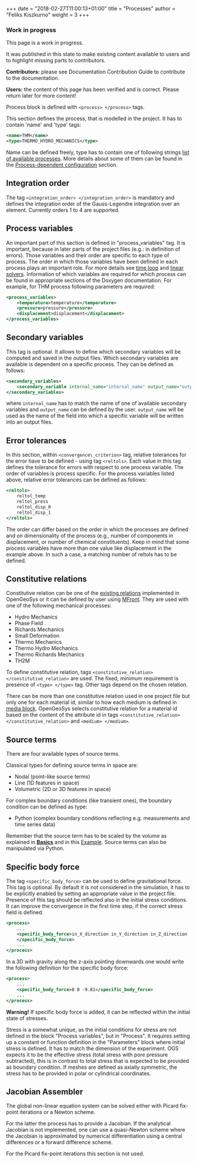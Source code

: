 +++
date = "2018-02-27T11:00:13+01:00"
title = "Processes"
author = "Feliks Kiszkurno"
weight = 3
+++
<div class="note">

### Work in progress

This page is a work in progress.

It was published in this state to make existing content available to users and to highlight missing parts to contributors.

**Contributors:** please see Documentation Contribution Guide to contribute to the documentation.

**Users:** the content of this page has been verified and is correct. Please return later for more content!

</div>

Process block is defined with `<process> </process>` tags.

This section defines the process, that is modelled in the project.
It has to contain 'name' and 'type' tags:

```xml
<name>THM</name>
<type>THERMO_HYDRO_MECHANICS</type>
```

Name can be defined freely, type has to contain one of following strings [list of available processes](https://doxygen.opengeosys.org/d5/d98/ogs_file_param__prj__processes__process.html). More details about some of them can be found in
the [Process-dependent configuration](/docs/processes/heat-transport/heat_transport_bhe/) section.

## Integration order

The tag `<integration_order> </integration_order>` is mandatory and defines the integration order of the Gauss-Legendre
integration over an element. Currently orders 1 to 4 are supported.
<!-- TODO: If it is mandatory, it would be great to have an example here. -->

## Process variables

An important part of this section is defined in "process\_variables" tag. It is important, because in later parts of the
project files (e.g.: in definition of errors). Those variables and their order are specific to each type of process. The order
in which those variables have been defined in each process plays an important role.
For more details see [time loop](/docs/userguide/blocks/time_loop/) and [linear solvers](/docs/userguide/blocks/linear_solvers/).
Information of which variables are required for which process can be found in appropriate sections of the Doxygen documentation.
For example, for THM process following parameters are required:

```xml
<process_variables>
    <temperature>temperature</temperature>
    <pressure>pressure</pressure>
    <displacement>displacement</displacement>
</process_variables>
```

## Secondary variables

This tag is optional.
It allows to define which secondary variables will be computed and saved in the output files.
Which secondary variables are available is dependent on a specific process.
They can be defined as follows:

```xml
<secondary_variables>
    <secondary_variable internal_name="internal_name" output_name="output_name"/>
</secondary_variables>
```

where `internal_name` has to match the name of one of available secondary variables and `output_name` can be defined by the
user.
`output_name` will be used as the name of the field into which a specific variable will be written into an output files.

## Error tolerances

In this section, within `<convergence\_criterion>` tag, relative tolerances for the error have to be defined - using tag `<reltols>`.
Each value in this tag defines the tolerance for errors with respect to one process variable.
The order of variables is process specific.
For the process variables listed above, relative error tolerances can be defined as follows:

```xml
<reltols>
    reltol_temp
    reltol_press
    reltol_disp_0
    reltol_disp_1
</reltols>
```

The order can differ based on the order in which the processes are defined and on dimensionality of the process (e.g., number
of components in displacement, or number of chemical constituents).
Keep in mind that some process variables have more than one value like displacement in the example above.
In such a case, a matching number of reltols has to be defined. <!-- TODO: Explain the matching number. -->

<!-- TODO: Explain the relative tolerance. -->

## Constitutive relations

Constitutive relation can be one of the [existing relations](/docs/userguide/blocks/misc/constitutive_relations/) implemented
in OpenGeoSys or it can be defined by user using [MFront](/docs/userguide/features/mfront/).
They are used with one of the following mechanical processes:

* Hydro Mechanics
* Phase Field
* Richards Mechanics
* Small Deformation
* Thermo Mechanics
* Thermo Hydro Mechanics
* Thermo Richards Mechanics
* TH2M

To define constitutive relation, tags `<constitutive_relation> </constitutive_relation>` are used.
The fixed, minimum requirement is presence of `<type> </type>` tag. Other tags depend on the chosen relation.

There can be more than one constitutive relation used in one project file but only one for each material id, similar to how
each medium is defined in [media block](/docs/userguide/blocks/media/).
OpenGeoSys selects constitutive relation for a material id based on the content of the attribute id in tags `<constitutive_relation> </constitutive_relation>` and `<medium> </medium>`.

## Source terms

There are four available types of source terms.

Classical types for defining source terms in space are:

* Nodal (point-like source terms)
* Line (1D features in space)
* Volumetric (2D or 3D features in space)

For complex boundary conditions (like transient ones), the boundary condition can be defined as type:

* Python (complex boundary conditions reflecting e.g. measurements and time series data)

Remember that the source term has to be scaled by the volume as explained in [**Basics**](/docs/userguide/basics/conventions/)
and in this [Example](/docs/userguide/blocks/misc/scaling_source_term/). Source terms can also be manipulated via Python.

## Specific body force

 The tag `<specific_body_force>` can be used to define gravitational force.
 This tag is optional.
 By default it is not considered in the simulation, it has to be explicitly enabled by setting an appropriate value in the
 project file.
 Presence of this tag should be reflected also in the initial stress conditions.
 It can improve the convergence in the first time step, if the correct stress field is defined.

```xml
<process>
    ...
    <specific_body_force>in_X_direction in_Y_direction in_Z_direction
    </specific_body_force>
    ...
</process>
```

In a 3D with gravity along the z-axis pointing downwards one would write the following definition for the specific body force:

```xml
<process>
    ...
    <specific_body_force>0 0 -9.81</specific_body_force>
    ...
</process>
```

**Warning!** If specific body force is added, it can be reflected within the initial state of stresses.

Stress is a somewhat unique, as the initial conditions for stress are not defined in the block "Process variables", but in
"Process".
It requires setting up a constant or function definition in the "Parameters" block where initial stress is defined.
It has to match the dimension of the experiment.
OGS expects it to be the effective stress (total stress with pore pressure subtracted), this is in contrast to total stress
that is expected to be provided as boundary condition.
If meshes are defined as axially symmetric, the stress has to be provided in polar or cylindrical coordinates.

## Jacobian Assembler

<!-- TODO: Explanations for each type. -->

The global non-linear equation system can be solved either with Picard fix-point iterations or a Newton scheme.
<!-- (TODO: Reference NLS scheme) -->
For the latter the process has to provide a Jacobian.
If the analytical Jacobian is not implemented, one can use a quasi-Newton scheme where the Jacobian is approximated by
numerical differentiation using a central differences or a forward difference scheme.

For the Picard fix-point iterations this section is not used.
